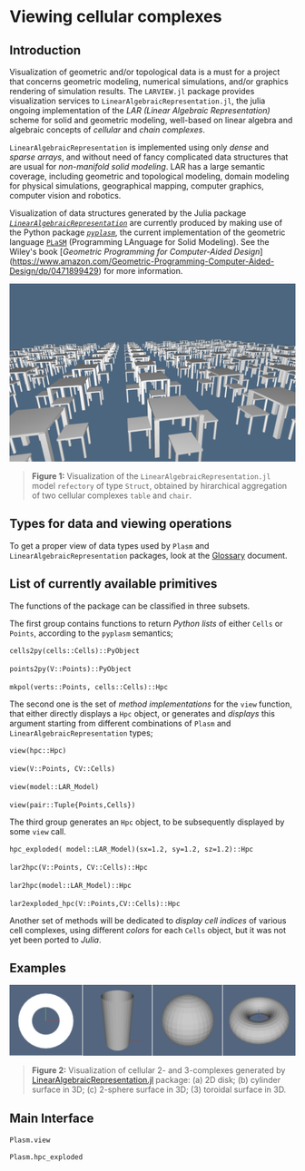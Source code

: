 # Viewing cellular complexes

## Introduction

Visualization of geometric and/or topological data is a must for a project that concerns geometric modeling, numerical simulations, and/or graphics rendering of simulation results. The `LARVIEW.jl` package provides visualization services to `LinearAlgebraicRepresentation.jl`, the julia ongoing implementation of the *LAR (Linear Algebraic Representation)* scheme for solid and geometric modeling, well-based on linear algebra and algebraic concepts of *cellular* and *chain complexes*.  

`LinearAlgebraicRepresentation` is implemented using only *dense* and *sparse arrays*, and without need of fancy complicated data structures that are usual for *non-manifold solid modeling*. LAR has a large semantic coverage,  including geometric and topological modeling, domain modeling for physical simulations, geographical mapping, computer graphics, computer vision and robotics.

Visualization of data structures generated by the Julia package [*`LinearAlgebraicRepresentation`*](https://github.com/cvdlab/LinearAlgebraicRepresentation.jl) are currently produced by making use of the Python package [*`pyplasm`*](https://github.com/plasm-language/pyplasm), the current implementation of the geometric language [`PLaSM`]() (Programming LAnguage for Solid Modeling). See the Wiley's book 
[*Geometric Programming for Computer-Aided Design*]
(https://www.amazon.com/Geometric-Programming-Computer-Aided-Design/dp/0471899429) for more information.

![](./images/refectory.png)
> **Figure 1:** Visualization of the `LinearAlgebraicRepresentation.jl` model `refectory` of type `Struct`, obtained by hirarchical aggregation of two cellular complexes `table` and `chair`.


## Types for data and viewing operations

To get a proper view of data types used by `Plasm` and `LinearAlgebraicRepresentation` packages, look at the
[Glossary](glossary.md) document.


## List of currently available primitives

The functions of the package can be classified in three subsets.   

The first group contains functions to return *Python lists* of either `Cells` or `Points`, according to the `pyplasm` semantics;

	cells2py(cells::Cells)::PyObject

	points2py(V::Points)::PyObject

	mkpol(verts::Points, cells::Cells)::Hpc

The second one is the set of *method implementations* for the `view` function, that either directly displays a `Hpc` object, or generates and *displays* this argument starting from different combinations of `Plasm` and `LinearAlgebraicRepresentation` types;

	view(hpc::Hpc)

	view(V::Points, CV::Cells)

	view(model::LAR_Model)

	view(pair::Tuple{Points,Cells})
	
The third group generates an `Hpc` object, to be subsequently displayed by some `view` call.

	hpc_exploded( model::LAR_Model)(sx=1.2, sy=1.2, sz=1.2)::Hpc

	lar2hpc(V::Points, CV::Cells)::Hpc

	lar2hpc(model::LAR_Model)::Hpc

	lar2exploded_hpc(V::Points,CV::Cells)::Hpc

Another set of methods will be dedicated to *display cell indices* of various cell complexes, using different *colors* for each `Cells` object, but it was not yet been ported to *Julia*.


## Examples


![](./images/mappings-2.png)
> **Figure 2:** Visualization of cellular 2- and 3-complexes generated by 
[LinearAlgebraicRepresentation.jl](https://github.com/cvdlab/LinearAlgebraicRepresentation.jl) package: (a) 2D disk; (b) cylinder surface in 3D; (c) 2-sphere surface in 3D; (3) toroidal surface in 3D.


## Main Interface

```@docs
Plasm.view
```

```@docs
Plasm.hpc_exploded
```
